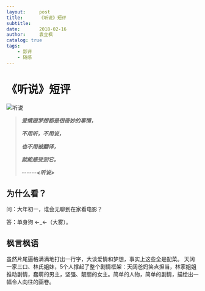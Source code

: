 ```yaml
---
layout:     post
title:      《听说》短评
subtitle:   
date:       2018-02-16
author:     袁立枫
catalog: true 			
tags:					
    - 影评
    - 随感
---
```


# **《听说》短评** #

![听说](https://github.com/ylfsyor/ylfsyor.github.io/raw/master/img/post-hear.jpg)

>  ***爱情跟梦想都是很奇妙的事情，***
>  
>  ***不用听，不用说，***
>  
>  ***也不用被翻译，***
>  
>  ***就能感受到它。***
>  
>  ***------<听说>***

为什么看？
--

问：大年初一，谁会无聊到在家看电影？

答：单身狗 ←_←（大雾）。
	
	
枫言枫语
--

虽然片尾逼格满满地打出一行字，大谈爱情和梦想，事实上这些全是配菜。
天阔一家三口、林氏姐妹，5个人撑起了整个剧情框架：天阔爸妈笑点担当，林家姐姐推动剧情，蠢萌的男主，坚强、靓丽的女主。简单的人物，简单的剧情，描绘出一幅令人向往的画卷。

